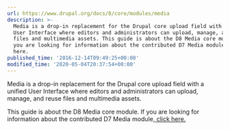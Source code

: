 ```yaml
---
url: https://www.drupal.org/docs/8/core/modules/media
description: >-
  Media is a drop-in replacement for the Drupal core upload field with a unified
  User Interface where editors and administrators can upload, manage, and reuse
  files and multimedia assets. This guide is about the D8 Media core module. If
  you are looking for information about the contributed D7 Media module, click
  here.
published_time: '2016-12-14T09:49:25+00:00'
modified_time: '2020-05-04T20:37:54+00:00'
---
```

Media is a drop-in replacement for the Drupal core upload field with a unified User Interface where editors and administrators can upload, manage, and reuse files and multimedia assets. 

This guide is about the D8 Media core module. If you are looking for information about the contributed D7 Media module,[ click here.](http://www.drupal.org/project/media)